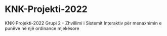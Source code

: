 # KNK-Projekti-2022
KNK-Projekti-2022
Grupi 2 - Zhvillimi i Sistemit Interaktiv për menaxhimin e punëve në një ordinance mjekësore
